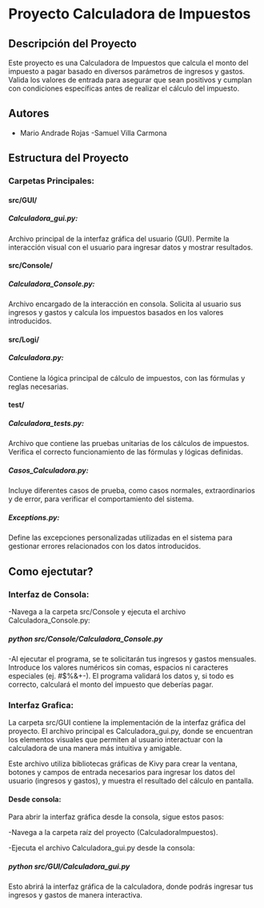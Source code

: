 # Proyecto Calculadora de Impuestos

## Descripción del Proyecto

Este proyecto es una Calculadora de Impuestos que calcula el monto del impuesto a pagar basado en diversos parámetros de ingresos y gastos. Valida los valores de entrada para asegurar que sean positivos y cumplan con condiciones específicas antes de realizar el cálculo del impuesto.

## Autores

- Mario Andrade Rojas
-Samuel Villa Carmona

## Estructura del Proyecto
### Carpetas Principales:
#### src/GUI/

##### Calculadora_gui.py: 
Archivo principal de la interfaz gráfica del usuario (GUI). Permite la interacción visual con el usuario para ingresar datos y mostrar resultados.

#### src/Console/

##### Calculadora_Console.py: 
Archivo encargado de la interacción en consola. Solicita al usuario sus ingresos y gastos y calcula los impuestos basados en los valores introducidos.

#### src/Logi/
##### Calculadora.py:
 Contiene la lógica principal de cálculo de impuestos, con las fórmulas y reglas necesarias.


#### test/

##### Calculadora_tests.py: 
Archivo que contiene las pruebas unitarias de los cálculos de impuestos. Verifica el correcto funcionamiento de las fórmulas y lógicas definidas.
##### Casos_Calculadora.py: 
Incluye diferentes casos de prueba, como casos normales, extraordinarios y de error, para verificar el comportamiento del sistema.
##### Exceptions.py: 
Define las excepciones personalizadas utilizadas en el sistema para gestionar errores relacionados con los datos introducidos.


## Como ejectutar?

### Interfaz de Consola: 

-Navega a la carpeta src/Console y ejecuta el archivo Calculadora_Console.py:
 ##### python src/Console/Calculadora_Console.py

-Al ejecutar el programa, se te solicitarán tus ingresos y gastos mensuales. Introduce los valores numéricos sin comas, espacios ni caracteres especiales (ej. #$%&+-). El programa validará los datos y, si todo es correcto, calculará el monto del impuesto que deberías pagar.

### Interfaz Grafica: 

La carpeta src/GUI contiene la implementación de la interfaz gráfica del proyecto. El archivo principal es Calculadora_gui.py, donde se encuentran los elementos visuales que permiten al usuario interactuar con la calculadora de una manera más intuitiva y amigable.

Este archivo utiliza bibliotecas gráficas de Kivy para crear la ventana, botones y campos de entrada necesarios para ingresar los datos del usuario (ingresos y gastos), y muestra el resultado del cálculo en pantalla.

#### Desde consola: 

Para abrir la interfaz gráfica desde la consola, sigue estos pasos:

-Navega a la carpeta raíz del proyecto (CalculadoraImpuestos).

-Ejecuta el archivo Calculadora_gui.py desde la consola:
##### python src/GUI/Calculadora_gui.py

Esto abrirá la interfaz gráfica de la calculadora, donde podrás ingresar tus ingresos y gastos de manera interactiva.

